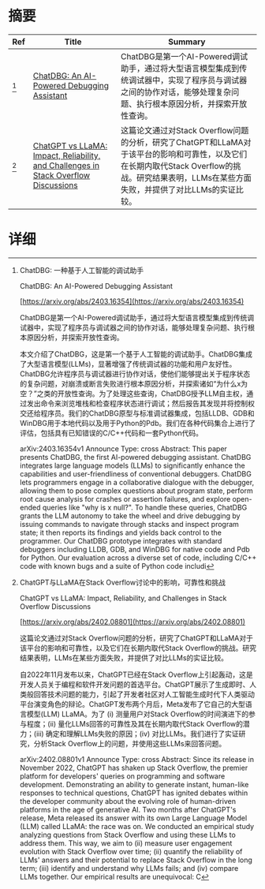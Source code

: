 # 摘要

| Ref | Title | Summary |
| --- | --- | --- |
| [^1] | [ChatDBG: An AI-Powered Debugging Assistant](https://arxiv.org/abs/2403.16354) | ChatDBG是第一个AI-Powered调试助手，通过将大型语言模型集成到传统调试器中，实现了程序员与调试器之间的协作对话，能够处理复杂问题、执行根本原因分析，并探索开放性查询。 |
| [^2] | [ChatGPT vs LLaMA: Impact, Reliability, and Challenges in Stack Overflow Discussions](https://arxiv.org/abs/2402.08801) | 这篇论文通过对Stack Overflow问题的分析，研究了ChatGPT和LLaMA对于该平台的影响和可靠性，以及它们在长期内取代Stack Overflow的挑战。研究结果表明，LLMs在某些方面失败，并提供了对比LLMs的实证比较。 |

# 详细

[^1]: ChatDBG: 一种基于人工智能的调试助手

    ChatDBG: An AI-Powered Debugging Assistant

    [https://arxiv.org/abs/2403.16354](https://arxiv.org/abs/2403.16354)

    ChatDBG是第一个AI-Powered调试助手，通过将大型语言模型集成到传统调试器中，实现了程序员与调试器之间的协作对话，能够处理复杂问题、执行根本原因分析，并探索开放性查询。

    

    本文介绍了ChatDBG，这是第一个基于人工智能的调试助手。ChatDBG集成了大型语言模型(LLMs)，显著增强了传统调试器的功能和用户友好性。ChatDBG允许程序员与调试器进行协作对话，使他们能够提出关于程序状态的复杂问题，对崩溃或断言失败进行根本原因分析，并探索诸如“为什么x为空？”之类的开放性查询。为了处理这些查询，ChatDBG授予LLM自主权，通过发出命令来浏览堆栈和检查程序状态进行调试；然后报告其发现并将控制权交还给程序员。我们的ChatDBG原型与标准调试器集成，包括LLDB、GDB和WinDBG用于本地代码以及用于Python的Pdb。我们在各种代码集合上进行了评估，包括具有已知错误的C/C++代码和一套Python代码。

    arXiv:2403.16354v1 Announce Type: cross  Abstract: This paper presents ChatDBG, the first AI-powered debugging assistant. ChatDBG integrates large language models (LLMs) to significantly enhance the capabilities and user-friendliness of conventional debuggers. ChatDBG lets programmers engage in a collaborative dialogue with the debugger, allowing them to pose complex questions about program state, perform root cause analysis for crashes or assertion failures, and explore open-ended queries like "why is x null?". To handle these queries, ChatDBG grants the LLM autonomy to take the wheel and drive debugging by issuing commands to navigate through stacks and inspect program state; it then reports its findings and yields back control to the programmer. Our ChatDBG prototype integrates with standard debuggers including LLDB, GDB, and WinDBG for native code and Pdb for Python. Our evaluation across a diverse set of code, including C/C++ code with known bugs and a suite of Python code includi
    
[^2]: ChatGPT与LLaMA在Stack Overflow讨论中的影响，可靠性和挑战

    ChatGPT vs LLaMA: Impact, Reliability, and Challenges in Stack Overflow Discussions

    [https://arxiv.org/abs/2402.08801](https://arxiv.org/abs/2402.08801)

    这篇论文通过对Stack Overflow问题的分析，研究了ChatGPT和LLaMA对于该平台的影响和可靠性，以及它们在长期内取代Stack Overflow的挑战。研究结果表明，LLMs在某些方面失败，并提供了对比LLMs的实证比较。

    

    自2022年11月发布以来，ChatGPT已经在Stack Overflow上引起轰动，这是开发人员关于编程和软件开发问题的首选平台。ChatGPT展示了生成即时、人类般回答技术问题的能力，引起了开发者社区对人工智能生成时代下人类驱动平台演变角色的辩论。ChatGPT发布两个月后，Meta发布了它自己的大型语言模型(LLM) LLaMA。为了 (i) 测量用户对Stack Overflow的时间演进下的参与程度；(ii) 量化LLMs回答的可靠性及其在长期内取代Stack Overflow的潜力；(iii) 确定和理解LLMs失败的原因；(iv) 对比LLMs。我们进行了实证研究，分析Stack Overflow上的问题，并使用这些LLMs来回答问题。

    arXiv:2402.08801v1 Announce Type: cross Abstract: Since its release in November 2022, ChatGPT has shaken up Stack Overflow, the premier platform for developers' queries on programming and software development. Demonstrating an ability to generate instant, human-like responses to technical questions, ChatGPT has ignited debates within the developer community about the evolving role of human-driven platforms in the age of generative AI. Two months after ChatGPT's release, Meta released its answer with its own Large Language Model (LLM) called LLaMA: the race was on. We conducted an empirical study analyzing questions from Stack Overflow and using these LLMs to address them. This way, we aim to (ii) measure user engagement evolution with Stack Overflow over time; (ii) quantify the reliability of LLMs' answers and their potential to replace Stack Overflow in the long term; (iii) identify and understand why LLMs fails; and (iv) compare LLMs together. Our empirical results are unequivocal: C
    


